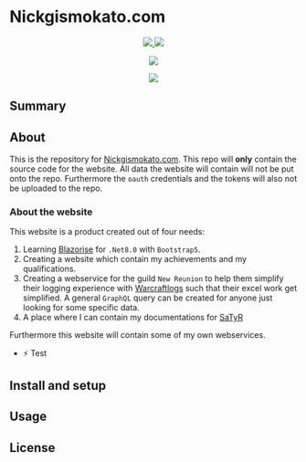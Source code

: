 # Nickgismokato.com
<p align="center">
	<a href="./VERSION">
		<img src="https://img.shields.io/badge/Version-0.2.0-informational"/>
	</a>
	<a href="#">
		<img src="https://img.shields.io/badge/Last_Updated-10/12/24-informational"/>
	</a>
</p>
<p align="center">
	<a href="./LICENSE">
		<img src="https://img.shields.io/github/license/Ileriayo/markdown-badges?style=for-the-badge"/>
	</a>
</p>

<!--https://github.com/tandpfun/skill-icons?tab=readme-ov-file-->
<p align="center">
	<a href="nickgismokato.com">
		<img src="https://skillicons.dev/icons?i=cs,html,css,bootstrap,dotnet&perline=5"/>
	</a>
</p>


## Summary

## About

This is the repository for [Nickgismokato.com](https://nickgismokato.com). This repo will **only** contain the source code for the website. All data the website will contain will not be put onto the repo. Furthermore the `oauth` credentials and the tokens will also not be uploaded to the repo.

### About the website

This website is a product created out of four needs:

1. Learning [Blazorise](https://blazorise.com/) for `.Net8.0` with `Bootstrap5`.
2. Creating a website which contain my achievements and my qualifications.
3. Creating a webservice for the guild `New Reunion` to help them simplify their logging experience with [Warcraftlogs](https://warcraftlogs.com) such that their excel work get simplified. A general `GraphQL` query can be created for anyone just looking for some specific data.
4. A place where I can contain my documentations for [SaTyR](https://www.satyr.dk/)

Furthermore this website will contain some of my own webservices. 

- :zap: Test

## Install and setup

## Usage

## License
